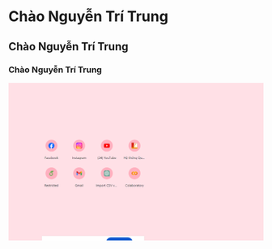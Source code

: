 # Chào Nguyễn Trí Trung

## Chào Nguyễn Trí Trung

### Chào Nguyễn Trí Trung
![alt text](image.png)

